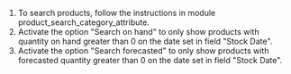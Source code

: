 1.  To search products, follow the instructions in module
    product_search_category_attribute.
2.  Activate the option "Search on hand" to only show products with quantity on hand
    greater than 0 on the date set in field "Stock Date".
3.  Activate the option "Search forecasted" to only show products with forecasted
    quantity greater than 0 on the date set in field "Stock Date".
